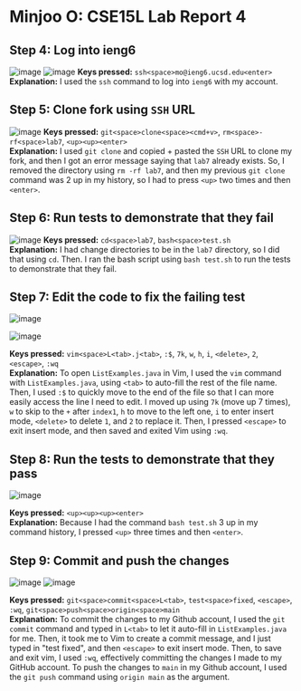 # Minjoo O: CSE15L Lab Report 4

## Step 4: Log into ieng6
![image](https://github.com/ominjoo/cse15l-lab-reports/assets/149638043/1a22915f-a7e3-45cf-8ef2-c1326f159507)
![image](https://github.com/ominjoo/cse15l-lab-reports/assets/149638043/ca2602f8-60d8-4ba3-b7fd-f7a139374f58)
**Keys pressed:** `ssh<space>mo@ieng6.ucsd.edu<enter>` \
**Explanation:** I used the `ssh` command to log into `ieng6` with my account.

## Step 5: Clone fork using `SSH` URL
![image](https://github.com/ominjoo/cse15l-lab-reports/assets/149638043/714ebbc9-4e99-47e1-beb1-b08cdc457dc4)
**Keys pressed:** `git<space>clone<space><cmd+v>`, `rm<space>-rf<space>lab7`, `<up><up><enter>` \
**Explanation:** I used `git clone` and copied + pasted the `SSH` URL to clone my fork, and then I got an error message saying
that `lab7` already exists. So, I removed the directory using `rm -rf lab7`, and then my previous `git clone` command
was 2 up in my history, so I had to press `<up>` two times and then `<enter>`.

## Step 6: Run tests to demonstrate that they fail
![image](https://github.com/ominjoo/cse15l-lab-reports/assets/149638043/008ef993-0f36-4043-af55-0bc2c3453c72)
**Keys pressed:** `cd<space>lab7`, `bash<space>test.sh` \
**Explanation:** I had change directories to be in the `lab7` directory, so I did that using `cd`. Then. I ran the 
bash script using `bash test.sh` to run the tests to demonstrate that they fail.

## Step 7: Edit the code to fix the failing test
![image](https://github.com/ominjoo/cse15l-lab-reports/assets/149638043/b9fa1b5d-b3ec-4571-bf71-c7d3f38decb6)

![image](https://github.com/ominjoo/cse15l-lab-reports/assets/149638043/7f9459ad-f1a0-4789-9670-a8d7ccf1c0d9)

**Keys pressed:** `vim<space>L<tab>.j<tab>`, `:$`, `7k`, `w`, `h`, `i`, `<delete>`, `2`, `<escape>`, `:wq`\
**Explanation:** To open `ListExamples.java` in Vim, I used the `vim` command with `ListExamples.java`, using `<tab>` to
auto-fill the rest of the file name. Then, I used `:$` to quickly move to the end of the file so that I can more
easily access the line I need to edit. I moved up using `7k` (move up 7 times), `w` to skip to the `+` after `index1`, `h` to move
to the left one, `i` to enter insert mode, `<delete>` to delete `1`, and `2` to replace it. Then, I pressed `<escape>`
to exit insert mode, and then saved and exited Vim using `:wq`.

## Step 8: Run the tests to demonstrate that they pass

![image](https://github.com/ominjoo/cse15l-lab-reports/assets/149638043/687e737b-2dd6-4e3e-a124-d8f477555c0e)

**Keys pressed:** `<up><up><up><enter>` \
**Explanation:** Because I had the command `bash test.sh` 3 up in my command history, I pressed `<up>` three times
and then `<enter>`.

## Step 9: Commit and push the changes
![image](https://github.com/ominjoo/cse15l-lab-reports/assets/149638043/d9db25b8-26a8-4952-8bcb-dbf701b3d6d2)
![image](https://github.com/ominjoo/cse15l-lab-reports/assets/149638043/4fd55efd-643f-41c3-a5f7-67f92ea7fd3b)

**Keys pressed:** `git<space>commit<space>L<tab>`, `test<space>fixed`, `<escape>`, `:wq`, `git<space>push<space>origin<space>main` \
**Explanation:** To commit the changes to my Github account, I used the `git commit` command and typed in `L<tab>` to let
it auto-fill in `ListExamples.java` for me. Then, it took me to Vim to create a commit message, and I just typed in "test fixed", and then
`<escape>` to exit insert mode. Then, to save and exit vim, I used `:wq`, effectively committing the changes I made to
my GitHub account. To push the changes to `main` in my Github account, I used the `git push` command using `origin main` as the argument.
